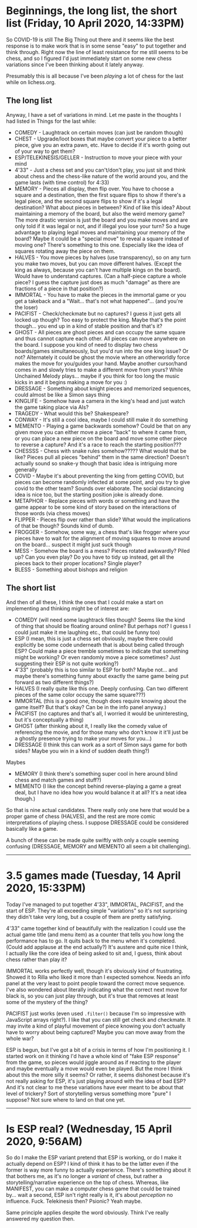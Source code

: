# Beginnings, the long list, the short list (Friday, 10 April 2020, 14:33PM)

So COVID-19 is still The Big Thing out there and it seems like the best response is to make work that is in some sense "easy" to put together and think through. Right now the line of least resistance for me still seems to be chess, and so I figured I'd just immediately start on some new chess variations since I've been thinking about it lately anyway.

Presumably this is all because I've been _playing_ a lot of chess for the last while on lichess.org.

## The long list

Anyway, I have a set of variations in mind. Let me paste in the thoughts I had listed in Things for the last while:

- COMEDY - Laughtrack on certain moves (can just be random though)
- CHEST - Upgrade/loot boxes that maybe convert your piece to a better piece, give you an extra pawn, etc. Have to decide if it's worth going out of your way to get them?
- ESP/TELEKINESIS/GELLER - Instruction to move your piece with your mind
- 4'33" - Just a chess set and you can't/don't play, you just sit and think about chess and the chess-like nature of the world around you, and the game lasts (with time control) for 4:33)
- MEMORY - Pieces all display, then flip over. You have to choose a square and a destination, then the first square flips to show if there's a legal piece, and the second square flips to show if it's a legal destination? What about pieces in between? Kind of like this idea? About maintaining a memory of the board, but also the weird memory game? The more drastic version is just the board and you make moves and are only told if it was legal or not, and if illegal you lose your turn? So a huge advantage to playing legal moves and maintaining your memory of the board? Maybe it could be a "special move" to reveal a square instead of moving one? There's something to this one. Especially like the idea of squares rotating away the piece on them.
- HALVES - You move pieces by halves (use transparency), so on any turn you make two moves, but you can move different halves. (Except the king as always, because you can't have multiple kings on the board). Would have to understand captures. (Can a half-piece capture a whole piece? I guess the capture just does as much "damage" as there are fractions of a piece in that position?)
- IMMORTAL - You have to make the pieces in the immortal game or you get a takeback and a "Wait... that's not what happened"... (and you're the loser)
- PACIFIST - Check/checkmate but no captures? I guess it just gets all locked up though? Too easy to protect the king. Maybe that's the point though... you end up in a kind of stable position and that's it?
- GHOST - All pieces are ghost pieces and can occupy the same square and thus cannot capture each other. All pieces can move anywhere on the board. I suppose you kind of need to display two chess boards/games simultaneously, but you'd run into the one king issue? Or not? Alternately it could be ghost the movie where an otherworldly force makes the move for you/guides your hand. Maybe another cursor/hand comes in and slowly tries to make a different move from yours? While Unchained Melody plays... maybe if you think for too long the music kicks in and it begins making a move for you :)
- DRESSAGE - Something about knight pieces and memorized sequences, could almost be like a Simon says thing
- KINGLIFE - Somehow have a camera in the king's head and just watch the game taking place via AIs?
- TRAGEDY - What would this be? Shakespeare?
- CONWAY - It's still a cool idea, maybe I could still make it do something
- MEMENTO - Playing a game backwards somehow? Could be that on any given move you can either move a piece "back" to where it came from, or you can place a new piece on the board and move some other piece to reverse a capture? And it's a race to reach the starting position???
- CHESSSS - Chess with snake rules somehow????? What would that be like? Pieces pull all pieces "behind" them in the same direction? Doesn't actually sound so snake-y though that basic idea is intriguing more generally
- COVID - Maybe it's about preventing the king from getting COVID, but pieces can become randomly infected at some point, and you try to give covid to the other team? Sounds over elaborate. The social distancing idea is nice too, but the starting position joke is already done.
- METAPHOR - Replace pieces with words or something and have the game appear to be some kind of story based on the interactions of those words (via chess moves)
- FLIPPER - Pieces flip over rather than slide? What would the implications of that be though? Sounds kind of dumb.
- FROGGER - Somehow, some way, a chess that's like frogger where your pieces have to wait for the alignment of moving squares to move around on the board... suspect it might just suck though
- MESS - Somehow the board is a mess? Pieces rotated awkwardly? Piled up? Can you even play? Do you have to tidy up instead, get all the pieces back to their proper locations? Single player?
- BLESS - Something about bishops and religion

## The short list

And then of all these, I think the ones that I could make a start on implementing and thinking might be of interest are:

- COMEDY (will need some laughtrack files though? Seems like the kind of thing that should be floating around online? But perhaps not? I guess I could just make it me laughing etc., that could be funny too)
- ESP (I mean, this is just a chess set obviously, maybe there could explicitly be some code underneath that is about being called through ESP? Could make a piece tremble sometimes to indicate that something might be working? Or even randomly move a piece sometimes? Just suggesting their ESP is not quite working?)
- 4'33" (probably this is too similar to ESP for both? Maybe not... and maybe there's something funny about exactly the same game being put forward as two different things?)
- HALVES (I really quite like this one. Deeply confusing. Can two different pieces of the same color occupy the same square???)
- IMMORTAL (this is a good one, though does require knowing about the game itself? But that's okay? Can be in the info panel anyway.)
- PACIFIST (no captures and that's all, I worried it would be uninteresting, but it's conceptually a thing)
- GHOST (after thinking about it, I really like the comedy value of referencing the movie, and for those many who don't know it it'll just be a ghostly presence trying to make your moves for you...)
- DRESSAGE (I think this can work as a sort of Simon says game for both sides? Maybe you win in a kind of sudden death thing?)

Maybes

- MEMORY (I think there's something super cool in here around blind chess and match games and stuff?)
- MEMENTO (I like the concept behind reverse-playing a game a great deal, but I have no idea how you would balance it at all? It's a neat idea though.)

So that is nine actual candidates. There really only one here that would be a proper game of chess (HALVES), and the rest are more comic interpretations of playing chess. I suppose DRESSAGE could be considered basically like a game.

A bunch of these can be made quite swiftly with only a couple seeming confusing (DRESSAGE, MEMORY and MEMENTO all seem a bit challenging).

---

# 3.5 games made (Tuesday, 14 April 2020, 15:33PM)

Today I've managed to put together 4'33", IMMORTAL, PACIFIST, and the start of ESP. They're all exceeding simple "variations" so it's not surprising they didn't take very long, but a couple of them are pretty satisfying.

4'33" came together kind of beautifully with the realization I could use the actual game title (and menu item) as a counter that tells you how long the performance has to go. It quits back to the menu when it's completed. (Could add applause at the end actually?) It's austere and quite nice I think, I actually like the core idea of being asked to sit and, I guess, think about chess rather than play it?

IMMORTAL works perfectly well, though it's obviously kind of frustrating. Showed it to Rilla who liked it more than I expected somehow. Needs an info panel at the very least to point people toward the correct move sequence. I've also wondered about literally indicating what the correct next move for black is, so you can just play through, but it's true that removes at least some of the mystery of the thing?

PACIFIST just works (even used `.filter()` because I'm so impressive with JavaScript arrays right?). I like that you can still get check and checkmate. It may invite a kind of playful movement of piece knowing you don't actually have to worry about being captured? Maybe you can move away from the whole war?

ESP is begun, but I've got a bit of a crisis in terms of how I'm positioning it. I started work on it thinking I'd have a whole kind of "fake ESP response" from the game, so pieces would jiggle around as if reacting to the player and maybe eventually a move would even be played. But the more I think about this the more silly it seems? Or rather, it seems dishonest because it's not really asking for ESP, it's just playing around with the idea of bad ESP? And it's not clear to me these variations have ever meant to be about that level of trickery? Sort of storytelling versus something more "pure" I suppose? Not sure where to land on that one yet.

---

# Is ESP real? (Wednesday, 15 April 2020, 9:56AM)

So do I make the ESP variant pretend that ESP is working, or do I make it actually depend on ESP? I kind of think it has to be the latter even if the former is way more funny to actually experience. There's something about it that bothers me, as it's no longer a _variant_ of chess, but rather a storytelling/narrative experience on the top of chess. Whereas, like MANIFEST, you can make a computer chess game that could be trained by... wait a second, ESP isn't right really is it, it's about _perception_ no influence. Fuck. Telekinesis then? Psionic? Yeah maybe.

Same principle applies despite the word obviously. Think I've really answered my question then. 
